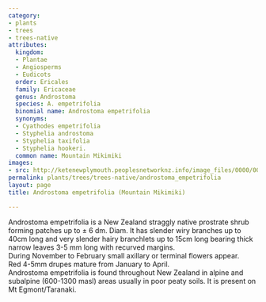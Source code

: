 ```yaml
---
category:
- plants
- trees
- trees-native
attributes:
  kingdom:
  - Plantae
  - Angiosperms
  - Eudicots
  order: Ericales
  family: Ericaceae
  genus: Androstoma
  species: A. empetrifolia
  binomial name: Androstoma empetrifolia
  synonyms:
  - Cyathodes empetrifolia
  - Styphelia androstoma
  - Styphelia taxifolia
  - Styphelia hookeri.
  common name: Mountain Mikimiki
images:
- src: http://ketenewplymouth.peoplesnetworknz.info/image_files/0000/0007/5964/Androstoma_empetrifolia.JPG
permalink: plants/trees/trees-native/androstoma_empetrifolia
layout: page
title: Androstoma empetrifolia (Mountain Mikimiki)

---
```

Androstoma empetrifolia is a New Zealand straggly native prostrate shrub forming patches up to ± 6 dm. Diam. It has slender wiry branches up to 40cm long and very slender hairy branchlets up to 15cm long bearing thick narrow leaves 3-5 mm long with recurved margins. <br>During November to February small axillary or terminal flowers appear. <br>Red 4-5mm drupes mature from January to April.<br>Androstoma empetrifolia is found throughout New Zealand in alpine and subalpine (600-1300 masl) areas usually in poor peaty soils. It is present on Mt Egmont/Taranaki.

